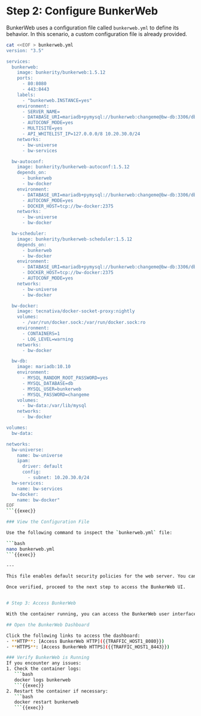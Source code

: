 # Step 2: Configure BunkerWeb

BunkerWeb uses a configuration file called `bunkerweb.yml` to define its behavior. In this scenario, a custom configuration file is already provided.

```bash
cat <<EOF > bunkerweb.yml
version: "3.5"

services:
  bunkerweb:
    image: bunkerity/bunkerweb:1.5.12
    ports:
      - 80:8080
      - 443:8443
    labels:
      - "bunkerweb.INSTANCE=yes"
    environment:
      - SERVER_NAME=
      - DATABASE_URI=mariadb+pymysql://bunkerweb:changeme@bw-db:3306/db
      - AUTOCONF_MODE=yes
      - MULTISITE=yes
      - API_WHITELIST_IP=127.0.0.0/8 10.20.30.0/24
    networks:
      - bw-universe
      - bw-services

  bw-autoconf:
    image: bunkerity/bunkerweb-autoconf:1.5.12
    depends_on:
      - bunkerweb
      - bw-docker
    environment:
      - DATABASE_URI=mariadb+pymysql://bunkerweb:changeme@bw-db:3306/db
      - AUTOCONF_MODE=yes
      - DOCKER_HOST=tcp://bw-docker:2375
    networks:
      - bw-universe
      - bw-docker

  bw-scheduler:
    image: bunkerity/bunkerweb-scheduler:1.5.12
    depends_on:
      - bunkerweb
      - bw-docker
    environment:
      - DATABASE_URI=mariadb+pymysql://bunkerweb:changeme@bw-db:3306/db
      - DOCKER_HOST=tcp://bw-docker:2375
      - AUTOCONF_MODE=yes
    networks:
      - bw-universe
      - bw-docker

  bw-docker:
    image: tecnativa/docker-socket-proxy:nightly
    volumes:
      - /var/run/docker.sock:/var/run/docker.sock:ro
    environment:
      - CONTAINERS=1
      - LOG_LEVEL=warning
    networks:
      - bw-docker

  bw-db:
    image: mariadb:10.10
    environment:
      - MYSQL_RANDOM_ROOT_PASSWORD=yes
      - MYSQL_DATABASE=db
      - MYSQL_USER=bunkerweb
      - MYSQL_PASSWORD=changeme
    volumes:
      - bw-data:/var/lib/mysql
    networks:
      - bw-docker

volumes:
  bw-data:

networks:
  bw-universe:
    name: bw-universe
    ipam:
      driver: default
      config:
        - subnet: 10.20.30.0/24
  bw-services:
    name: bw-services
  bw-docker:
    name: bw-docker"
EOF
```{{exec}}

### View the Configuration File

Use the following command to inspect the `bunkerweb.yml` file:

```bash
nano bunkerweb.yml
```{{exec}}

---

This file enables default security policies for the web server. You can customize it further if needed.

Once verified, proceed to the next step to access the BunkerWeb UI.


# Step 3: Access BunkerWeb

With the container running, you can access the BunkerWeb user interface.

## Open the BunkerWeb Dashboard

Click the following links to access the dashboard:
- **HTTP**: [Access BunkerWeb HTTP]({{TRAFFIC_HOST1_8080}})
- **HTTPS**: [Access BunkerWeb HTTPS]({{TRAFFIC_HOST1_8443}})

### Verify BunkerWeb is Running
If you encounter any issues:
1. Check the container logs:
   ```bash
   docker logs bunkerweb
   ```{{exec}}
2. Restart the container if necessary:
   ```bash
   docker restart bunkerweb
   ```{{exec}}
